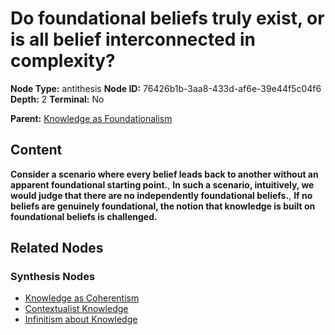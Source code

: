 # Do foundational beliefs truly exist, or is all belief interconnected in complexity?

**Node Type:** antithesis
**Node ID:** 76426b1b-3aa8-433d-af6e-39e44f5c04f6
**Depth:** 2
**Terminal:** No

**Parent:** [Knowledge as Foundationalism](knowledge-as-foundationalism-thesis-025d3817-5b61-4fc3-a2ef-7f3fb1b6afd0.md)

## Content

**Consider a scenario where every belief leads back to another without an apparent foundational starting point.**, **In such a scenario, intuitively, we would judge that there are no independently foundational beliefs.**, **If no beliefs are genuinely foundational, the notion that knowledge is built on foundational beliefs is challenged.**

## Related Nodes

### Synthesis Nodes

- [Knowledge as Coherentism](knowledge-as-coherentism-synthesis-da452831-c325-49b9-8382-5adc045428df.md)
- [Contextualist Knowledge](contextualist-knowledge-synthesis-3a917ee3-a255-4014-98b5-7163fe11f3d9.md)
- [Infinitism about Knowledge](infinitism-about-knowledge-synthesis-3e66b9e9-1d55-48b3-9366-6997deb0b5a4.md)
